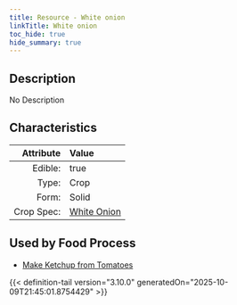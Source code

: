 ```yaml
---
title: Resource - White onion
linkTitle: White onion
toc_hide: true
hide_summary: true
---
```

<!-- This is generated by the MarsSim HelpGenertor, do not edit. -->

## Description
No Description

## Characteristics

| Attribute      | Value |
|--------:|:------|
|Edible:|true|
|Type:|Crop|
|Form:|Solid|
|Crop Spec:|[White Onion](/docs/definitions/crop/white-onion)|
 



    
## Used by Food Process

- [Make Ketchup from Tomatoes](/docs/definitions/food/make-ketchup-from-tomatoes)



{{< definition-tail version="3.10.0" generatedOn="2025-10-09T21:45:01.8754429" >}}


